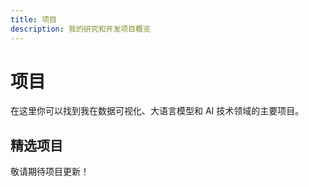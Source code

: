 ```yaml
---
title: 项目
description: 我的研究和开发项目概览
---
```


# 项目

在这里你可以找到我在数据可视化、大语言模型和 AI 技术领域的主要项目。

## 精选项目

敬请期待项目更新！
